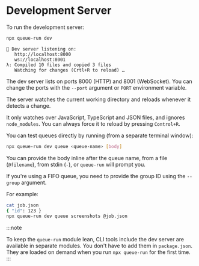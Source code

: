 # Development Server

To run the development server:

```bash
npx queue-run dev
```

```
👋 Dev server listening on:
   http://localhost:8000
   ws://localhost:8001
λ: Compiled 10 files and copied 3 files
   Watching for changes (Crtl+R to reload) …
```

The dev server lists on ports 8000 (HTTP) and 8001 (WebSocket). You can change the ports with the `--port` argument or `PORT` environment variable.

The server watches the current working directory and reloads whenever it detects a change.

It only watches over JavaScript, TypeScript and JSON files, and ignores `node_modules`. You can always force it to reload by pressing `Control+R`.

You can test queues directly by running (from a separate terminal window):

```bash
npx queue-run dev queue <queue-name> [body]
```

You can provide the body inline after the queue name, from a file (`@filename`), from stdin (`-`), or `queue-run` will prompt you.

If you're using a FIFO queue, you need to provide the group ID using the `--group` argument.

For example:

```bash
cat job.json
{ "id": 123 }
npx queue-run dev queue screenshots @job.json
```


:::note

To keep the `queue-run` module lean, CLI tools include the dev server are available in separate modules. You don't have to add them in `package.json`. They are loaded on demand when you run `npx queue-run` for the first time.
:::